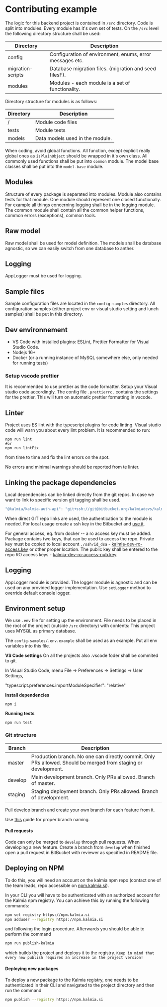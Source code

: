 # Contributing example

The logic for this backend project is contained in `/src` directory. Code is split into modules. Every module has it's own set of tests.
On the `/src` level the following directory structure shall be used:


| Directory         | Description                                              |
| ----------------- | -------------------------------------------------------- |
| config            | Configuration of environment, enums, error messages etc. |
| migration-scripts | Database migration files. (migration and seed filesF).   |
| modules           | Modules - each module is a set of functionality.         |


Directory structure for modules is as follows: 

| Directory | Description                     |
| --------- | ------------------------------- |
| /         | Module code files               |
| tests     | Module tests                    |
| models    | Data models used in the module. |


When coding, avoid global functions. All function, except explicit really global ones as `isPlainObject` should be wrapped in it's own class. 
All commonly used functions shall be put into `common` module. The model base classes shall be put into the `model-base` module.


## Modules 
Structure of every package is separated into modules. Module also contains tests for that module. One module should represent one closed functionally. For example all things concerning logging shall be in the logging module. 
The common module shall contain all the common helper functions, common errors (exceptions), common tools.

## Raw model
Raw model shall be used for model definition. The models shall be database agnostic, so we can easily switch from one database to anther.

## Logging 
AppLogger must be used for logging.

## Sample files
Sample configuration files are located in the `config-samples` directory. All configuration samples (either project env or visual studio setting and lunch samples) 
shall be put in this directory.

## Dev environnement

- VS Code with installed plugins: ESLint, Prettier Formatter for Visual Studio Code.
- Nodejs 16+
- Docker (or a running instance of MySQL somewhere else, only needed for running tests)

### Setup vscode prettier

It is recommended to use prettier as the code formatter. Setup your Visual studio code accordingly.
The config file `.prettierrc.` contains the settings for the prettier. 
This will turn on automatic prettier formatting in vscode. 

## Linter
Project uses ES lint with the typescript plugins for code linting. Visual studio code will warn you about every lint problem. 
It is recommended to run:
```
npm run lint
#or
npm run lintFix
```
from time to time and fix the lint errors on the spot. 

No errors and minimal warnings should be reported from te linter.

## Linking the package dependencies
Local dependencies can be linked directly from the git repos. In case we want to link to specific version git tagging shall be used.
```typescript
"@kalmia/kalmia-auth-api": "git+ssh://git@bitbucket.org/kalmiadevs/kalmia-auth-api.git#0.0.20",

```
When direct GIT repo links are used, the authentication to the module is needed.
For local usage create a ssh key in the Bitbucket and [use it](https://support.atlassian.com/bitbucket-cloud/docs/set-up-an-ssh-key/).  

For general access, eq. from docker -- a ro access key must be added.
Package contains two keys, that can be used to access the repo. Private key must be copied to local account `./ssh/id_dsa` - [kalmia-dev-ro-access.key](./../kalmia-dev-ro-access.key) or other proper location. The public key shall be entered to the repo RO access keys - [kalmia-dev-ro-access-pub.key](./../kalmia-dev-ro-access-pub.key).



## Logging 
AppLogger module is provided. The logger module is agnostic and can be used on any provided logger implementation. Use `setLogger` method to override default console logger.

## Environment setup

We use `.env` file for setting up the environment. File needs to be placed in the root of the project (outside `/src` directory) with contents: 
This project uses MYSQL as primary database. 

The `config-samples/.env.example` shall be used as an example. Put all env variables into this file.


**VS Code settings**
On all the projects also .vscode foder shall be commited to git.

In Visual Studio Code, menu File → Preferences → Settings → User Settings,

"typescript.preferences.importModuleSpecifier": "relative"

**Install dependencies**

```
npm i
```

**Running tests**

```
npm run test
```


### Git structure

| Branch  | Description                                                                                                    |
| ------- | -------------------------------------------------------------------------------------------------------------- |
| master  | Production branch. No one can directly commit. Only PRs allowed. Should be merged from staging or development. |
| develop | Main development branch. Only PRs allowed. Branch of master.                                                   |
| staging | Staging deployment branch. Only PRs allowed. Branch of development.                                            |

Pull develop branch and create your own branch for each feature from it.

Use [this](https://nvie.com/posts/a-successful-git-branching-model/) guide for proper branch naming.

#### Pull requests

Code can only be merged to `develop` through pull requests. When developing a new feature. Create a branch from `develop` when finished open a pull request in BitBucket with reviewer as specified in README file.

## Deploying on NPM
To do this, you will need an account on the kalmia npm repo (contact one of the team leads, repo accessible on [npm.kalmia.si](https://npm.kalmia.si)).

In your CLI you will have to be authenticated with an authorized account for the Kalmia npm registry. You can achieve this by running the following commands:

```bash
npm set registry https://npm.kalmia.si
npm adduser --registry https://npm.kalmia.si
```
and following the login procedure.
Afterwards you should be able to perform the command
```bash
npm run publish-kalmia
```
which builds the project and deploys it to the registry.
`Keep in mind that every new publish requires an increase in the project version!`

#### Deploying new packages
To deploy a new package to the Kalmia registry, one needs to be authenticated in their CLI and navigated to the project directory and then run the command
```bash
npm publish --registry https://npm.kalmia.si
```
